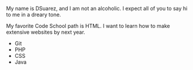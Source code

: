 My name is DSuarez, and I am not an alcoholic. I expect all of you to say hi to me in a dreary tone.

My favorite Code School path is HTML. I want to learn how to make extensive websites by next year.

* Git
* PHP
* CSS
* Java
